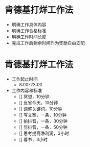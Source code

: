 # 肯德基打烊工作法

 - 明确工作具体内容
 - 明确工作合格标准
 - 明确工作时间长度
 - 完成工作后剩余时间作为奖励自由支配

# 肯德基打烊工作法

- 工作起止时间
  - 8:00-23:00
- 工作内容和标准
  - [] 冥想，10分钟
  - [] 反省今天，10分钟
  - [] 调整关键词，10分钟
  - [] 写文案，一条，10分钟
  - [] 拍抖音，一条，30分钟
  - [] 剪抖音，一条，50分钟
  - [] 思考提高净利润，3小时
  - [] 看书，3小时
